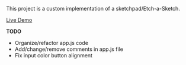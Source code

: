 This project is a custom implementation of a sketchpad/Etch-a-Sketch.


[Live Demo](https://cassoncode.github.io/etch-a-sketch/) 


**TODO** 
* Organize/refactor app.js code
* Add/change/remove comments in app.js file
* Fix input color button alignment

